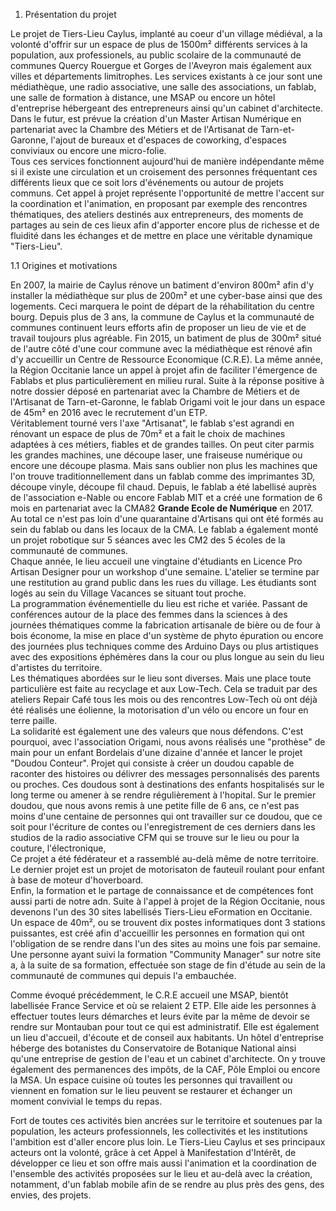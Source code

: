 1. Présentation du projet  

Le projet de Tiers-Lieu Caylus, implanté au coeur d'un village médiéval, a la volonté d'offrir sur un espace de plus de 1500m² différents services à la population, aux professionels, au public scolaire de la communauté de communes Quercy Rouergue et Gorges de l'Aveyron mais également aux villes et départements limitrophes. Les services existants à ce jour sont une médiathèque, une radio associative, une salle des associations, un fablab, une salle de formation à distance, une MSAP ou encore un hôtel d'entreprise hébergeant des entrepreneurs ainsi qu'un cabinet d'architecte. Dans le futur, est prévue la création d'un Master Artisan Numérique en partenariat avec la Chambre des Métiers et de l'Artisanat de Tarn-et-Garonne, l'ajout de bureaux et d'espaces de coworking, d'espaces conviviaux ou encore une micro-folie.  
Tous ces services fonctionnent aujourd'hui de manière indépendante même si il existe une circulation et un croisement des personnes fréquentant ces différents lieux que ce soit lors d'événements ou autour de projets communs. Cet appel à projet représente l'opportunité de mettre l'accent sur la coordination et l'animation, en proposant par exemple des rencontres thématiques, des ateliers destinés aux entrepreneurs, des moments de partages au sein de ces lieux afin d'apporter encore plus de richesse et de fluidité dans les échanges et de mettre en place une véritable dynamique "Tiers-Lieu".

1.1 Origines et motivations  

En 2007, la mairie de Caylus rénove un batiment d'environ 800m² afin d'y installer la médiathèque sur plus de 200m² et une cyber-base ainsi que des logements. Ceci marquera le point de départ de la réhabilitation du centre bourg. 
Depuis plus de 3 ans, la commune de Caylus et la communauté de communes continuent leurs efforts afin de proposer un lieu de vie et de travail toujours plus agréable. Fin 2015, un batiment de plus de 300m² situé de l'autre côté d'une cour commune avec la médiathèque est rénové afin d'y accueillir un Centre de Ressource Economique (C.R.E). La même année, la Région Occitanie lance un appel à projet afin de faciliter l'émergence de Fablabs et plus particulièrement en milieu rural. Suite à la réponse positive à notre dossier déposé en partenariat avec la Chambre de Métiers et de l'Artisanat de Tarn-et-Garonne, le fablab Origami voit le jour dans un espace de 45m² en 2016 avec le recrutement d'un ETP.  
Véritablement tourné vers l'axe "Artisanat", le fablab s'est agrandi en rénovant un espace de plus de 70m² et a fait le choix de machines adaptées à ces métiers, fiables et de grandes tailles. On peut citer parmis les grandes machines, une découpe laser, une fraiseuse numérique ou encore une découpe plasma. Mais sans oublier non plus les machines que l'on trouve traditionnellement dans un fablab comme des imprimantes 3D, découpe vinyle, découpe fil chaud.
Depuis, le fablab a été labellisé auprès de l'association e-Nable ou encore Fablab MIT et a créé une formation de 6 mois en partenariat avec la CMA82 **Grande Ecole de Numérique** en 2017.  
Au total ce n'est pas loin d'une quarantaine d'Artisans qui ont été formés au sein du fablab ou dans les locaux de la CMA.
Le fablab a également monté un projet robotique sur 5 séances avec les CM2 des 5 écoles de la communauté de communes.  
Chaque année, le lieu accueil une vingtaine d'étudiants en Licence Pro Artisan Designer pour un workshop d'une semaine. L'atelier se termine par une restitution au grand public dans les rues du village. Les étudiants sont logés au sein du Village Vacances se situant tout proche.  
La programmation événementielle du lieu est riche et variée. Passant de conférences autour de la place des femmes dans la sciences à des journées thématiques comme la fabrication artisanale de bière ou de four à bois économe, la mise en place d'un système de phyto épuration ou encore des journées plus techniques comme des Arduino Days ou plus artistiques avec des expositions éphémères dans la cour ou plus longue au sein du lieu d'artistes du territoire.   
Les thématiques abordées sur le lieu sont diverses. Mais une place toute particulière est faite au recyclage et aux Low-Tech. Cela se traduit par des ateliers Repair Café tous les mois ou des rencontres Low-Tech où ont déjà été réalisés une éolienne, la motorisation d'un vélo ou encore un four en terre paille.   
La solidarité est également une des valeurs que nous défendons. C'est pourquoi, avec l'association Origami, nous avons réalisés une "prothèse" de main pour un enfant Bordelais d'une dizaine d'année et lancer le projet "Doudou Conteur". Projet qui consiste à créer un doudou capable de raconter des histoires ou délivrer des messages personnalisés des parents ou proches. Ces doudous sont à destinations des enfants hospitalisés sur le long terme ou amener à se rendre régulièrement à l'hopital. Sur le premier doudou, que nous avons remis à une petite fille de 6 ans, ce n'est pas moins d'une centaine de personnes qui ont travailler sur ce doudou, que ce soit pour l'écriture de contes ou l'enregistrement de ces derniers dans les studios de la radio associative CFM qui se trouve sur le lieu ou pour la couture, l'électronique,   
Ce projet a été fédérateur et a rassemblé au-delà même de notre territoire.  
Le dernier projet est un projet de motorisaton de fauteuil roulant pour enfant à base de moteur d'hoverboard.     
Enfin, la formation et le partage de connaissance et de compétences font aussi parti de notre adn. Suite à l'appel à projet de la Région Occitanie, nous devenons l'un des 30 sites labellisés Tiers-Lieu eFormation en Occitanie. Un espace de 40m², ou se trouvent dix postes informatiques dont 3 stations puissantes, est créé afin d'accueillir les personnes en formation qui ont l'obligation de se rendre dans l'un des sites au moins une fois par semaine. 
Une personne ayant suivi la formation "Community Manager" sur notre site a, à la suite de sa formation, effectuée son stage de fin d'étude au sein de la communauté de communes qui depuis l'a embauchée.  

Comme évoqué précédemment, le C.R.E accueil une MSAP, bientôt labellisée France Service et où se relaient 2 ETP. Elle aide les personnes à effectuer toutes leurs démarches et leurs évite par la même de devoir se rendre sur Montauban pour tout ce qui est administratif. Elle est également un lieu d'accueil, d'écoute et de conseil aux habitants. Un hôtel d'entreprise héberge des botanistes du Conservatoire de Botanique National ainsi qu'une entreprise de gestion de l'eau et un cabinet d'architecte. On y trouve également des permanences des impôts, de la CAF, Pôle Emploi ou encore la MSA. Un espace cuisine où toutes les personnes qui travaillent ou viennent en fomation sur le lieu peuvent se restaurer et échanger un moment convivial le temps du repas.  

Fort de toutes ces activités bien ancrées sur le territoire et soutenues par la population, les acteurs professionnels, les collectivités et les institutions l'ambition est d'aller encore plus loin. Le Tiers-Lieu Caylus et ses principaux acteurs ont la volonté, grâce à cet Appel à Manifestation d'Intérêt, de développer ce lieu et son offre mais aussi l'animation et la coordination de l'ensemble des activités proposées sur le lieu et au-delà avec la création, notamment, d'un fablab mobile afin de se rendre au plus près des gens, des envies, des projets.
